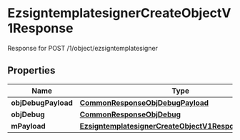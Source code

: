 

# EzsigntemplatesignerCreateObjectV1Response

Response for POST /1/object/ezsigntemplatesigner

## Properties

| Name | Type | Description | Notes |
|------------ | ------------- | ------------- | -------------|
|**objDebugPayload** | [**CommonResponseObjDebugPayload**](CommonResponseObjDebugPayload.md) |  |  |
|**objDebug** | [**CommonResponseObjDebug**](CommonResponseObjDebug.md) |  |  [optional] |
|**mPayload** | [**EzsigntemplatesignerCreateObjectV1ResponseMPayload**](EzsigntemplatesignerCreateObjectV1ResponseMPayload.md) |  |  |



